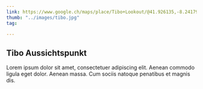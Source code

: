 ```yaml
---
link: https://www.google.ch/maps/place/Tibo+Lookout/@41.926135,-8.2417902,2693m/data=!3m1!1e3!4m12!1m6!3m5!1s0xd256c8258751f6f:0x2539bbb383dbe4d7!2sSantuario+de+Nossa+Senhora+da+Peneda!8m2!3d41.9742081!4d-8.2227423!3m4!1s0x0:0x384659392664a8fa!8m2!3d41.9278978!4d-8.2376795?hl=de
thumb: "../images/tibo.jpg"
tag: 

---
```

## Tibo Aussichtspunkt

Lorem ipsum dolor sit amet, consectetuer adipiscing elit. Aenean commodo ligula eget dolor. Aenean massa. Cum sociis natoque penatibus et magnis dis.
